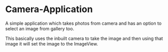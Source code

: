 # Camera-Application
A simple application which takes photos from camera and has an option to select an image from gallery too.

This basically uses the inbuilt camera to take the image and then using that image it will set the image to the ImageView.

